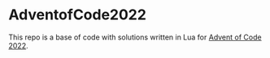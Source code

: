 # AdventofCode2022

This repo is a base of code with solutions written in Lua for [Advent of Code 2022](https://adventofcode.com/).


